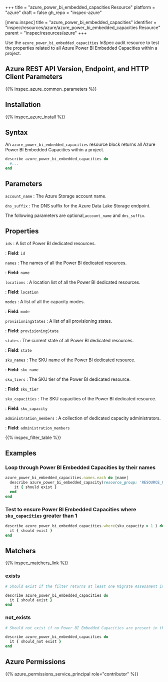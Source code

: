 +++
title = "azure_power_bi_embedded_capacities Resource"
platform = "azure"
draft = false
gh_repo = "inspec-azure"

[menu.inspec]
title = "azure_power_bi_embedded_capacities"
identifier = "inspec/resources/azure/azure_power_bi_embedded_capacities Resource"
parent = "inspec/resources/azure"
+++

Use the `azure_power_bi_embedded_capacities` InSpec audit resource to test the properties related to all Azure Power BI Embedded Capacities within a project.

## Azure REST API Version, Endpoint, and HTTP Client Parameters

{{% inspec_azure_common_parameters %}}

## Installation

{{% inspec_azure_install %}}

## Syntax

An `azure_power_bi_embedded_capacities` resource block returns all Azure Power BI Embedded Capacities within a project.

```ruby
describe azure_power_bi_embedded_capacities do
  #...
end
```

## Parameters

`account_name`
: The Azure Storage account name.

`dns_suffix`
: The DNS suffix for the Azure Data Lake Storage endpoint.

The following parameters are optional,`account_name` and `dns_suffix`.

## Properties

`ids`
: A list of Power BI dedicated resources.

: **Field**: `id`

`names`
: The names of all the Power BI dedicated resources.

: **Field**: `name`

`locations`
: A location list of all the Power BI dedicated resources.

: **Field**: `location`

`modes`
: A list of all the capacity modes.

: **Field**: `mode`

`provisioningStates`
: A list of all provisioning states.

: **Field**: `provisioningState`

`states`
: The current state of all Power BI dedicated resources.

: **Field**: `state`

`sku_names`
: The SKU name of the Power BI dedicated resource.

: **Field**: `sku_name`

`sku_tiers`
: The SKU tier of the Power BI dedicated resource.

: **Field**: `sku_tier`

`sku_capacities`
: The SKU capacities of the Power BI dedicated resource.

: **Field**: `sku_capacity`

`administration_members`
: A collection of dedicated capacity administrators.

: **Field**: `administration_members`

{{% inspec_filter_table %}}

## Examples

### Loop through Power BI Embedded Capacities by their names

```ruby
azure_power_bi_embedded_capacities.names.each do |name|
  describe azure_power_bi_embedded_capacity(resource_group: 'RESOURCE_GROUP', name: name) do
    it { should exist }
  end
end
```

### Test to ensure Power BI Embedded Capacities where `sku_capacities` greater than 1

```ruby
describe azure_power_bi_embedded_capacities.where(sku_capacity > 1 ) do
  it { should exist }
end
```

## Matchers

{{% inspec_matchers_link %}}

### exists

```ruby
# Should exist if the filter returns at least one Migrate Assessment in the project and the resource group.

describe azure_power_bi_embedded_capacities do
  it { should exist }
end
```

### not_exists

```ruby
# Should not exist if no Power BI Embedded Capacities are present in the project and the resource group.

describe azure_power_bi_embedded_capacities do
  it { should_not exist }
end
```

## Azure Permissions

{{% azure_permissions_service_principal role="contributor" %}}
